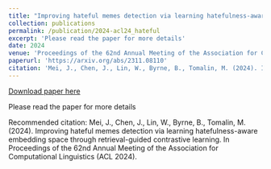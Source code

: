 ```yaml
---
title: "Improving hateful memes detection via learning hatefulness-aware embedding space through retrieval-guided contrastive learning"
collection: publications
permalink: /publication/2024-acl24_hateful
excerpt: 'Please read the paper for more details'
date: 2024
venue: 'Proceedings of the 62nd Annual Meeting of the Association for Computational Linguistics (ACL 2024)'
paperurl: 'https://arxiv.org/abs/2311.08110'
citation: 'Mei, J., Chen, J., Lin, W., Byrne, B., Tomalin, M. (2024). Improving hateful memes detection via learning hatefulness-aware embedding space through retrieval-guided contrastive learning. In Proceedings of the 62nd Annual Meeting of the Association for Computational Linguistics (ACL 2024).'
---
```


<a href='https://arxiv.org/abs/2311.08110'>Download paper here</a>

Please read the paper for more details

Recommended citation: Mei, J., Chen, J., Lin, W., Byrne, B., Tomalin, M. (2024). Improving hateful memes detection via learning hatefulness-aware embedding space through retrieval-guided contrastive learning. In Proceedings of the 62nd Annual Meeting of the Association for Computational Linguistics (ACL 2024).